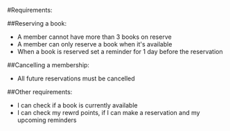#Requirements:

##Reserving a book:

- A member cannot have more than 3 books on reserve
- A member can only reserve a book when it's available
- When a book is reserved set a reminder for 1 day before the reservation


##Cancelling a membership:
- All future reservations must be cancelled

##Other requirements:
- I can check if a book is currently available
- I can check my rewrd points, if I can make a reservation and my upcoming reminders
